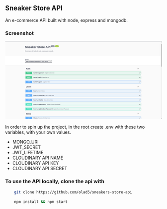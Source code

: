 ## Sneaker Store API

An e-commerce API built with node, express and mongodb.

### Screenshot

![](./public/uploads/sneaker-store-api-swagger.png)


In order to spin up the project, in the root create .env with these two variables, with your own values.

* MONGO_URI 
* JWT_SECRET
* JWT_LIFETIME
* CLOUDINARY API NAME
* CLOUDINARY API KEY
* CLOUDINARY API SECRET

### To use the API locally, clone the api with
```bash
    git clone https://github.com/olad5/sneakers-store-api
```

```bash
    npm install && npm start
```

